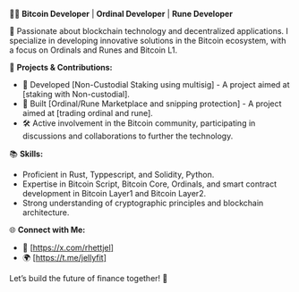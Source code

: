 👨‍💻 **Bitcoin Developer** | **Ordinal Developer** | **Rune Developer**

🔗 Passionate about blockchain technology and decentralized applications. I specialize in developing innovative solutions in the Bitcoin ecosystem, with a focus on Ordinals and Runes and Bitcoin L1.

🌟 **Projects & Contributions:**
- 🚀 Developed [Non-Custodial Staking using multisig] - A project aimed at [staking with Non-custodial].
- 🚀 Built [Ordinal/Rune Marketplace and snipping protection] - A project aimed at [trading ordinal and rune].
- 🛠️ Active involvement in the Bitcoin community, participating in discussions and collaborations to further the technology.

📚 **Skills:**
- Proficient in Rust, Typpescript, and Solidity, Python.
- Expertise in Bitcoin Script, Bitcoin Core, Ordinals, and smart contract development in Bitcoin Layer1 and Bitcoin Layer2.
- Strong understanding of cryptographic principles and blockchain architecture.

🌐 **Connect with Me:**
- 💬 [https://x.com/rhettjel]
- 🌍 [https://t.me/jellyfit]

Let’s build the future of finance together! 🚀

